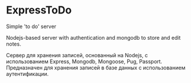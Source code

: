 # ExpressToDo
Simple 'to do' server

Nodejs-based server with authentication and mongodb to store and edit notes.

Сервер для хранения записей, основанный на Nodejs, с использованием Express, Mongodb, Mongoose, Pug, Passport. 
Предназначен для хранения записей в базе данных с использованием аутентификации.
